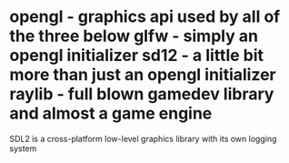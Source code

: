 opengl - graphics api used by all of the three below
glfw - simply an opengl initializer
sd12 - a little bit more than just an opengl initializer
raylib - full blown gamedev library and almost a game engine
==============
SDL2 is a cross-platform low-level graphics library with its own logging system
